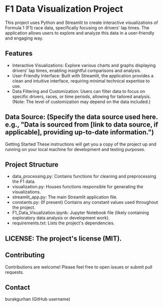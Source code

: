 # F1 Data Visualization Project
This project uses Python and Streamlit to create interactive visualizations of Formula 1 (F1) race data, specifically focusing on drivers' lap times.  The application allows users to explore and analyze this data in a user-friendly and engaging way.

## Features
* Interactive Visualizations: Explore various charts and graphs displaying drivers' lap times, enabling insightful comparisons and analysis.
* User-Friendly Interface: Built with Streamlit, the application provides a clean and intuitive interface, requiring minimal technical expertise to use.
* Data Filtering and Customization: Users can filter data to focus on specific drivers, races, or time periods, allowing for tailored analysis. (Note: The level of customization may depend on the data included.)
## Data Source: (Specify the data source used here. e.g., "Data is sourced from [link to data source, if applicable], providing up-to-date information.")
Getting Started
These instructions will get you a copy of the project up and running on your local machine for development and testing purposes.

## Project Structure
* data_processing.py: Contains functions for cleaning and preprocessing the F1 data.
* visualization.py: Houses functions responsible for generating the visualizations.
* streamlit_app.py: The main Streamlit application file.
* constants.py: (If present) Contains any constant values used throughout the project.
* F1_Data_Visualization.ipynb: Jupyter Notebook file (likely containing exploratory data analysis or development work).
* requirements.txt: Lists the project's dependencies.

## LICENSE: The project's license (MIT).
## Contributing
Contributions are welcome! Please feel free to open issues or submit pull requests.
## Contact
burakgurhan (GitHub username)

